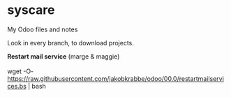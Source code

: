 # syscare
My Odoo files and notes

Look in every branch, to download projects.

<b>Restart mail service</b> (marge & maggie)<br>
<br>
wget -O- https://raw.githubusercontent.com/jakobkrabbe/odoo/00.0/restartmailservices.bs | bash <br>
